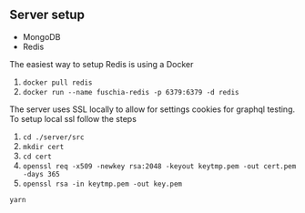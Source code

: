 

## Server setup

- MongoDB
- Redis

The easiest way to setup Redis is using a Docker
1. `docker pull redis`
2. `docker run --name fuschia-redis -p 6379:6379 -d redis`

The server uses SSL locally to allow for settings cookies for graphql testing. To setup local ssl follow the steps

1. `cd ./server/src`
2. `mkdir cert`
3. `cd cert`
4.  `openssl req -x509 -newkey rsa:2048 -keyout keytmp.pem -out cert.pem -days 365`
5. `openssl rsa -in keytmp.pem -out key.pem`

```
yarn
```